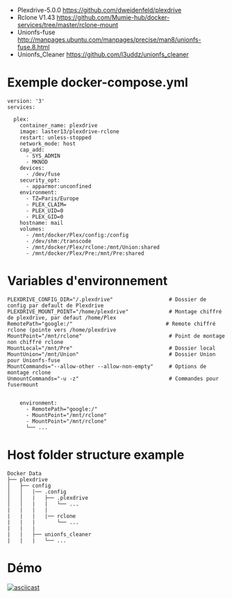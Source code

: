 * Plexdrive-5.0.0 https://github.com/dweidenfeld/plexdrive
* Rclone V1.43    https://github.com/Mumie-hub/docker-services/tree/master/rclone-mount
* Unionfs-fuse    http://manpages.ubuntu.com/manpages/precise/man8/unionfs-fuse.8.html
* Unionfs_Cleaner https://github.com/l3uddz/unionfs_cleaner


# Exemple docker-compose.yml
```
version: '3'
services:

  plex:
    container_name: plexdrive
    image: laster13/plexdrive-rclone
    restart: unless-stopped
    network_mode: host
    cap_add:
      - SYS_ADMIN
      - MKNOD
    devices:
      - /dev/fuse
    security_opt:
      - apparmor:unconfined
    environment:
      - TZ=Paris/Europe
      - PLEX_CLAIM=
      - PLEX_UID=0
      - PLEX_GID=0
    hostname: mail
    volumes:
      - /mnt/docker/Plex/config:/config
      - /dev/shm:/transcode
      - /mnt/docker/Plex/rclone:/mnt/Union:shared
      - /mnt/docker/Plex/Pre:/mnt/Pre:shared
``` 

# Variables d'environnement

```
PLEXDRIVE_CONFIG_DIR="/.plexdrive"                  # Dossier de config par default de Plexdrive
PLEXDRIVE_MOUNT_POINT="/home/plexdrive"             # Montage chiffré de plexdrive, par defaut /home/Plex
RemotePath="google:/"                              # Remote chiffré rclone (pointe vers /home/plexdrive
MountPoint="/mnt/rclone"                            # Point de montage non chiffré rclone
MountLocal="/mnt/Pre"                               # Dossier local
MountUnion="/mnt/Union"                             # Dossier Union pour Unionfs-fuse
MountCommands="--allow-other --allow-non-empty"     # Options de montage rclone
UnmountCommands="-u -z"                             # Commandes pour fusermount


    environment:
      - RemotePath="google:/"
      - MountPoint="/mnt/rclone"
      - MountPoint="/mnt/rclone" 
      └── ...
```

# Host folder structure example

```
Docker Data
├── plexdrive
│   ├── config
│   │   |── .config
│   │   |   ├── .plexdrive
│   │   |   |   └── ...
|   |   |   | 
|   |   |   |── rclone
|   |   |       └── ...
|   |   |   
|   |   ├── unionfs_cleaner
|   |   |   └── ...

```

# Démo

[![asciicast](https://asciinema.org/a/ByqEAq3tpxn3lIw8mfUvaJ68L.png)](https://asciinema.org/a/ByqEAq3tpxn3lIw8mfUvaJ68L?autoplay=1)
